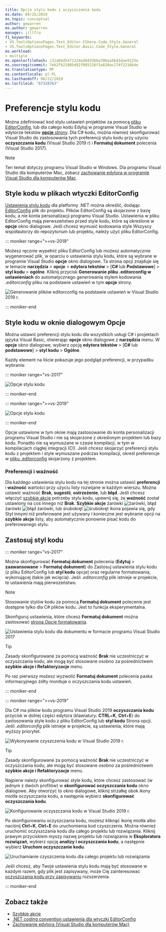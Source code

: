 ```yaml
---
title: Opcje stylu kodu i oczyszczania kodu
ms.date: 04/25/2019
ms.topic: conceptual
author: gewarren
ms.author: gewarren
manager: jillfra
f1_keywords:
- VS.ToolsOptionsPages.Text_Editor.CSharp.Code_Style.General
- VS.ToolsOptionsPages.Text_Editor.Basic.Code_Style.General
ms.workload:
- multiple
ms.openlocfilehash: c31a04d5471224ed8433bba70baa5bd1dae9125e
ms.sourcegitcommit: 7eb2fb21805d92f085126f3a820ac274f2216b4e
ms.translationtype: MT
ms.contentlocale: pl-PL
ms.lasthandoff: 06/22/2019
ms.locfileid: "67328763"
---
```

# <a name="code-style-preferences"></a>Preferencje stylu kodu

Można zdefiniować kod stylu ustawień projektów za pomocą [pliku EditorConfig](#code-styles-in-editorconfig-files), lub dla całego kodu Edytuj w programie Visual Studio w edytorze tekstów [ **opcje** strony](#code-styles-in-the-options-dialog-box). Dla C# kodu, można również skonfigurować Visual Studio do zastosowania tych preferencji stylu kodu przy użyciu **oczyszczania kodu** (Visual Studio 2019 r) i **Formatuj dokument** polecenia (Visual Studio 2017).

> [!NOTE]
> Ten temat dotyczy programu Visual Studio w Windows. Dla programu Visual Studio dla komputerów Mac, zobacz [zachowanie edytora w programie Visual Studio dla komputerów Mac](/visualstudio/mac/editor-behavior).

## <a name="code-styles-in-editorconfig-files"></a>Style kodu w plikach wtyczki EditorConfig

[Ustawienia stylu kodu](../ide/editorconfig-code-style-settings-reference.md) dla platformy .NET można określić, dodając [EditorConfig](create-portable-custom-editor-options.md) plik do projektu. Plików EditorConfig są skojarzone z bazę kodu, a nie konta personalizacji programu Visual Studio. Ustawienia w pliku EditorConfig mają pierwszeństwo przed style kodu, które są określone w **opcje** okno dialogowe. Jeśli chcesz wymusić kodowania style Wszyscy współautorzy do repozytorium lub projektu, należy użyć pliku EditorConfig.

::: moniker range=">=vs-2019"

Możesz ręcznie wypełnić pliku EditorConfig lub możesz automatycznie wygenerować plik, w oparciu o ustawienia stylu kodu, które są wybrane w programie Visual Studio **opcje** okno dialogowe. Ta strona opcji znajduje się w temacie **narzędzia** > **opcje** > **edytora tekstów** > [**C#** lub  **Podstawowe**] > **styl kodu** > **ogólne**. Kliknij przycisk **Generowanie pliku .editorconfig w ustawieniach** do automatycznego generowania stylem kodowania *.editorconfig* pliku na podstawie ustawień w tym **opcje** strony.

![Generowanie plików editorconfig na podstawie ustawień w Visual Studio 2019 r.](media/vs-2019/generate-editorconfig-file-small.png)

::: moniker-end

## <a name="code-styles-in-the-options-dialog-box"></a>Style kodu w oknie dialogowym Opcje

Można ustawić preferencji stylu kodu dla wszystkich usługi C# i projektach języka Visual Basic, otwierając **opcje** okno dialogowe z **narzędzia** menu. W **opcje** okno dialogowe, wybierz opcję **edytora tekstów** > [**C#** lub **podstawowe**] > **styl kodu**  >  **Ogólne**.

Każdy element na liście pokazuje jego podgląd preferencji, w przypadku wybrania:

::: moniker range="vs-2017"

![Opcje stylu kodu](media/code-style-quick-actions-dialog.png)

::: moniker-end

::: moniker range=">=vs-2019"

![Opcje stylu kodu](media/vs-2019/code-style-quick-actions-dialog.png)

::: moniker-end

Opcje ustawione w tym oknie mają zastosowanie do konta personalizacji programu Visual Studio i nie są skojarzone z określonym projektem lub bazy kodu. Ponadto nie są wymuszane w czasie kompilacji, w tym w kompilacjach ciągłej integracji (CI). Jeśli chcesz skojarzyć preferencji stylu kodu z projektem i style wymuszane podczas kompilacji, określ preferencje w [pliku .editorconfig](#code-styles-in-editorconfig-files) skojarzony z projektem.

### <a name="preference-and-severity"></a>Preferencji i ważność

Dla każdego ustawienia stylu kodu na tej stronie można ustawić **preferencji** i **ważność** wartości przy użyciu listy rozwijane w każdym wierszu. Można ustawić ważność **Brak**, **sugestii**, **ostrzeżenie**, lub **błąd**. Jeśli chcesz włączyć [szybkie akcje](../ide/quick-actions.md) potrzeby stylu kodu, upewnij się, że **ważność** został ustawiony na coś innego niż **Brak**. **Szybkie akcje** żarówki ![żarówki](media/light-bulb-dropdown.png), błąd żarówki ![błąd żarówki](media/error-bulb.png), lub śrubokręt ![śrubokręt](media/screwdriver.png) ikona pojawia się, gdy Styl innymi niż preferowane jest używany i konieczne jest wybranie opcji na **szybkie akcje** listy, aby automatycznie ponownie pisać kodu do preferowanego stylu.

## <a name="apply-code-styles"></a>Zastosuj styl kodu

::: moniker range="vs-2017"

Można skonfigurować **Formatuj dokument** polecenia (**Edytuj** > **zaawansowane** > **Formatuj dokument**) do Zastosuj ustawienia stylu kodu (z pliku EditorConfig lub **styl kodu** opcje) oraz regularne formatowania, wykonującej (takie jak wcięcia). Jeśli *.editorconfig* plik istnieje w projekcie, te ustawienia mają pierwszeństwo.

> [!NOTE]
> Stosowanie stylów kodu za pomocą **Formatuj dokument** polecenie jest dostępne tylko dla C# plików kodu. Jest to funkcja eksperymentalna.

Skonfiguruj ustawienia, które chcesz **Formatuj dokument** można zastosować [strona Opcje formatowania](reference/options-text-editor-csharp-formatting.md#format-document-settings).

![Ustawienia stylu kodu dla dokumentu w formacie programu Visual Studio 2017](media/format-document-settings-experiment.png)

> [!TIP]
> Zasady skonfigurowane za pomocą ważność **Brak** nie uczestniczyć w oczyszczania kodu, ale mogą być stosowane osobno za pośrednictwem **szybkie akcje i Refaktoryzacje** menu.

Po raz pierwszy możesz wyzwolić **Formatuj dokument** polecenia paska informacyjnego żółty monituje o oczyszczania kodu ustawień.

::: moniker-end

::: moniker range=">=vs-2019"

Dla C# ma plików kodu programu Visual Studio 2019 **oczyszczania kodu** przycisk w dolnej części edytora (klawiatury: **CTRL**+**K**, **Ctrl**+**E**) do zastosowania style kodu z pliku EditorConfig lub **styl kodu**  Strona opcji. Jeśli *.editorconfig* plik istnieje w projekcie, są ustawienia, które mają wyższy priorytet.

![Wykonywanie czyszczenia kodu w Visual Studio 2019 r.](media/execute-code-cleanup.png)

> [!TIP]
> Zasady skonfigurowane za pomocą ważność **Brak** nie uczestniczyć w oczyszczania kodu, ale mogą być stosowane osobno za pośrednictwem **szybkie akcje i Refaktoryzacje** menu.

Najpierw należy skonfigurować style kodu, które chcesz zastosować (w jednym z dwóch profilów) w **skonfigurować oczyszczania kodu** okno dialogowe. Aby otworzyć to okno dialogowe, kliknij strzałkę obok ikony miotła oczyszczania kodu, a następnie wybierz **skonfigurować oczyszczania kodu**.

![Konfigurowanie oczyszczania kodu w Visual Studio 2019 r.](media/configure-code-cleanup.png)

Po skonfigurowaniu oczyszczania kodu, możesz kliknąć ikonę miotła albo naciśnij **Ctrl**+**K**, **Ctrl**+**E** do uruchomienia kod czyszczenia. Można również uruchomić oczyszczania kodu dla całego projektu lub rozwiązania. Kliknij prawym przyciskiem myszy nazwę projektu lub rozwiązania w **Eksploratora rozwiązań**, wybierz opcję **analizy i oczyszczania kodu**, a następnie wybierz **Uruchom oczyszczanie kodu**.

![Uruchamianie czyszczenia kodu dla całego projektu lub rozwiązania](media/run-code-cleanup-project-solution.png)

Jeśli chcesz, aby Twoje ustawienia stylu kodu mają być stosowane w każdym razem, gdy plik jest zapisywany, może Cię zainteresować [oczyszczania kodu przy zapisywaniu](https://marketplace.visualstudio.com/items?itemName=MadsKristensen.CodeCleanupOnSave) rozszerzenia.

::: moniker-end

## <a name="see-also"></a>Zobacz także

- [Szybkie akcje](../ide/quick-actions.md)
- [.NET coding convention ustawienia dla wtyczki EditorConfig](../ide/editorconfig-code-style-settings-reference.md)
- [Zachowanie edytora (Visual Studio dla komputerów Mac)](/visualstudio/mac/editor-behavior)